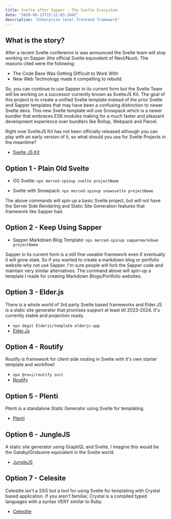 ```yaml
---
title: Svelte after Sapper - The Svelte Ecosystem
date: "2020-08-23T22:12:03.284Z"
description: "Enterprise level frontend framework"
---
```


## What is the story?

After a recent Svelte conference is was announced the Svelte team will stop working on Sapper (the official Svelte equivalent of Next/Nuxt). The reasons cited were the following:

- The Code Base Was Getting Difficult to Work With
- New Web Technology made it compelling to rebuild.

So, you can continue to use Sapper in its current form but the Svelte Team will be working on a successor currently known as SvelteJS Kit. The goal of this project is to create a unified Svelte template instead of the prior Svelte and Sapper templates that may have been a confusing distinction to newer Svelte devs. This new Svelte template will use Snowpack which is a newer bundler that embraces ES6 modules making for a much faster and pleasant development experience over bundlers like Rollup, Webpack and Parcel.

Right now SvelteJS Kit has not been officially released although you can play with an early version of it, so what should you use for Svelte Projects in the meantime?

- [Svelte JS Kit](https://www.npmjs.com/package/@sveltejs/kit)

## Option 1 - Plain Old Svelte

- OG Svelte: ```npx merced-spinup svelte projectName```

- Svelte with Snowpack: ```npx merced-spinup snowsvelte projectName```

The above commands will spin up a basic Svelte project, but will not have the Server Side Rendering and Static Site Generation features that framework like Sapper had.

## Option 2 - Keep Using Sapper

- Sapper Markdown Blog Template: ```npx merced-spinup sappermarkdown projectName```

Sapper in its current form is a still fine useable framework even if eventually it will grow stale. So if you wanted to create a markdown blog or portfolio website why not use Sapper. I'm sure people will fork the Sapper code and maintain very similar alternatives. The command above will spin-up a template I made for creating Markdown Blogs/Portfolio websites.

## Option 3 - Elder.js

There is a whole world of 3rd party Svelte based frameworks and Elder.JS is a static site generator that promises support at least till 2023-2024. It's currently stable and projection ready.

- ```npx degit Elderjs/template elderjs-app```
- [Elder.Js](https://github.com/Elderjs/elderjs)

## Option 4 - Routify

Routify is framework for client side routing in Svelte with it's own starter template and workflow!

- ```npx @roxi/routify init```
- [Routify](https://routify.dev/)

## Option 5 - Plenti

Plenti is a standalone Static Generator using Svelte for templating.

- [Plenti](https://plenti.co/?ref=madewithsvelte.com)

## Option 6 - JungleJS

A static site generator using GraphQL and Svelte, I imagine this would be the Gatsby/Gridsome equivalent in the Svelte world.

- [JungleJS](https://www.junglejs.org/)

## Option 7 - Celesite

Celestite isn't a SSG but a tool for using Svelte for templating with Crystal based application. If you aren't familiar, Crystal is a compiled typed languages with a syntax VERY similar to Ruby.

- [Celestite](https://github.com/noahlh/celestite)

